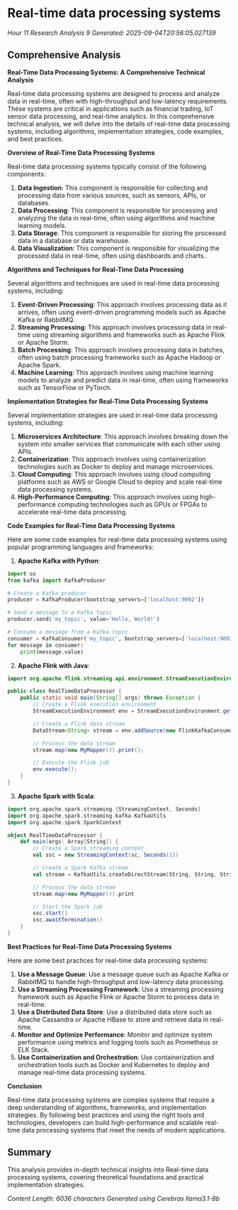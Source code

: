 # Real-time data processing systems
*Hour 11 Research Analysis 9*
*Generated: 2025-09-04T20:56:05.027139*

## Comprehensive Analysis
**Real-Time Data Processing Systems: A Comprehensive Technical Analysis**

Real-time data processing systems are designed to process and analyze data in real-time, often with high-throughput and low-latency requirements. These systems are critical in applications such as financial trading, IoT sensor data processing, and real-time analytics. In this comprehensive technical analysis, we will delve into the details of real-time data processing systems, including algorithms, implementation strategies, code examples, and best practices.

**Overview of Real-Time Data Processing Systems**

Real-time data processing systems typically consist of the following components:

1. **Data Ingestion**: This component is responsible for collecting and processing data from various sources, such as sensors, APIs, or databases.
2. **Data Processing**: This component is responsible for processing and analyzing the data in real-time, often using algorithms and machine learning models.
3. **Data Storage**: This component is responsible for storing the processed data in a database or data warehouse.
4. **Data Visualization**: This component is responsible for visualizing the processed data in real-time, often using dashboards and charts.

**Algorithms and Techniques for Real-Time Data Processing**

Several algorithms and techniques are used in real-time data processing systems, including:

1. **Event-Driven Processing**: This approach involves processing data as it arrives, often using event-driven programming models such as Apache Kafka or RabbitMQ.
2. **Streaming Processing**: This approach involves processing data in real-time using streaming algorithms and frameworks such as Apache Flink or Apache Storm.
3. **Batch Processing**: This approach involves processing data in batches, often using batch processing frameworks such as Apache Hadoop or Apache Spark.
4. **Machine Learning**: This approach involves using machine learning models to analyze and predict data in real-time, often using frameworks such as TensorFlow or PyTorch.

**Implementation Strategies for Real-Time Data Processing Systems**

Several implementation strategies are used in real-time data processing systems, including:

1. **Microservices Architecture**: This approach involves breaking down the system into smaller services that communicate with each other using APIs.
2. **Containerization**: This approach involves using containerization technologies such as Docker to deploy and manage microservices.
3. **Cloud Computing**: This approach involves using cloud computing platforms such as AWS or Google Cloud to deploy and scale real-time data processing systems.
4. **High-Performance Computing**: This approach involves using high-performance computing technologies such as GPUs or FPGAs to accelerate real-time data processing.

**Code Examples for Real-Time Data Processing Systems**

Here are some code examples for real-time data processing systems using popular programming languages and frameworks:

1. **Apache Kafka with Python**:
```python
import os
from kafka import KafkaProducer

# Create a Kafka producer
producer = KafkaProducer(bootstrap_servers=['localhost:9092'])

# Send a message to a Kafka topic
producer.send('my_topic', value='Hello, World!')

# Consume a message from a Kafka topic
consumer = KafkaConsumer('my_topic', bootstrap_servers=['localhost:9092'])
for message in consumer:
    print(message.value)
```

2. **Apache Flink with Java**:
```java
import org.apache.flink.streaming.api.environment.StreamExecutionEnvironment;

public class RealTimeDataProcessor {
    public static void main(String[] args) throws Exception {
        // Create a Flink execution environment
        StreamExecutionEnvironment env = StreamExecutionEnvironment.getExecutionEnvironment();

        // Create a Flink data stream
        DataStream<String> stream = env.addSource(new FlinkKafkaConsumer<>("my_topic", new SimpleStringSchema(), props));

        // Process the data stream
        stream.map(new MyMapper()).print();

        // Execute the Flink job
        env.execute();
    }
}
```

3. **Apache Spark with Scala**:
```scala
import org.apache.spark.streaming.{StreamingContext, Seconds}
import org.apache.spark.streaming.kafka.KafkaUtils
import org.apache.spark.SparkContext

object RealTimeDataProcessor {
    def main(args: Array[String]) {
        // Create a Spark streaming context
        val ssc = new StreamingContext(sc, Seconds(1))

        // Create a Spark Kafka stream
        val stream = KafkaUtils.createDirectStream[String, String, StringDecoder, StringEncoder](ssc, props, topics)

        // Process the data stream
        stream.map(new MyMapper()).print

        // Start the Spark job
        ssc.start()
        ssc.awaitTermination()
    }
}
```

**Best Practices for Real-Time Data Processing Systems**

Here are some best practices for real-time data processing systems:

1. **Use a Message Queue**: Use a message queue such as Apache Kafka or RabbitMQ to handle high-throughput and low-latency data processing.
2. **Use a Streaming Processing Framework**: Use a streaming processing framework such as Apache Flink or Apache Storm to process data in real-time.
3. **Use a Distributed Data Store**: Use a distributed data store such as Apache Cassandra or Apache HBase to store and retrieve data in real-time.
4. **Monitor and Optimize Performance**: Monitor and optimize system performance using metrics and logging tools such as Prometheus or ELK Stack.
5. **Use Containerization and Orchestration**: Use containerization and orchestration tools such as Docker and Kubernetes to deploy and manage real-time data processing systems.

**Conclusion**

Real-time data processing systems are complex systems that require a deep understanding of algorithms, frameworks, and implementation strategies. By following best practices and using the right tools and technologies, developers can build high-performance and scalable real-time data processing systems that meet the needs of modern applications.

## Summary
This analysis provides in-depth technical insights into Real-time data processing systems, 
covering theoretical foundations and practical implementation strategies.

*Content Length: 6036 characters*
*Generated using Cerebras llama3.1-8b*
